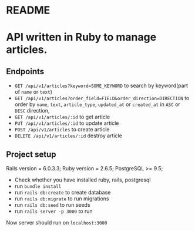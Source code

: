 # README

# API written in Ruby to manage articles.

## Endpoints
- `GET /api/v1/articles?keyword=SOME_KEYWORD` to search by keyword(part of `name` or `text`)
- `GET /api/v1/articles?order_field=FIELD&order_direction=DIRECTION` to order by `name`, `text`, `article_type`, `updated_at` or `created_at` in `ASC` or `DESC` direction,
- `GET /api/v1/articles/:id` to get article
- `PUT /api/v1/articles/:id` to update article
- `POST /api/v1/articles` to create article
- `DELETE /api/v1/articles/:id` destroy article

## Project setup
Rails version = 6.0.3.3; 
Ruby version = 2.6.5; 
PostgreSQL >= 9.5;
- Check whether you have installed ruby, rails, postgresql
- run `bundle install`
- run `rails db:create` to create database
- run `rails db:migrate` to run migrations
- run `rails db:seed` to run seeds
- run `rails server -p 3000` to run

Now server should run on `localhost:3000`
